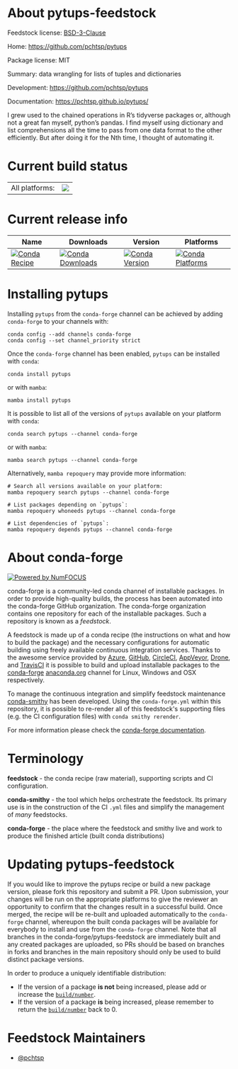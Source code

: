 About pytups-feedstock
======================

Feedstock license: [BSD-3-Clause](https://github.com/conda-forge/pytups-feedstock/blob/main/LICENSE.txt)

Home: https://github.com/pchtsp/pytups

Package license: MIT

Summary: data wrangling for lists of tuples and dictionaries

Development: https://github.com/pchtsp/pytups

Documentation: https://pchtsp.github.io/pytups/

I grew used to the chained operations in R’s tidyverse packages or, although not a great
fan myself, python’s pandas. I find myself using dictionary and list comprehensions all
the time to pass from one data format to the other efficiently. But after doing it for the
Nth time, I thought of automating it.


Current build status
====================


<table><tr><td>All platforms:</td>
    <td>
      <a href="https://dev.azure.com/conda-forge/feedstock-builds/_build/latest?definitionId=18132&branchName=main">
        <img src="https://dev.azure.com/conda-forge/feedstock-builds/_apis/build/status/pytups-feedstock?branchName=main">
      </a>
    </td>
  </tr>
</table>

Current release info
====================

| Name | Downloads | Version | Platforms |
| --- | --- | --- | --- |
| [![Conda Recipe](https://img.shields.io/badge/recipe-pytups-green.svg)](https://anaconda.org/conda-forge/pytups) | [![Conda Downloads](https://img.shields.io/conda/dn/conda-forge/pytups.svg)](https://anaconda.org/conda-forge/pytups) | [![Conda Version](https://img.shields.io/conda/vn/conda-forge/pytups.svg)](https://anaconda.org/conda-forge/pytups) | [![Conda Platforms](https://img.shields.io/conda/pn/conda-forge/pytups.svg)](https://anaconda.org/conda-forge/pytups) |

Installing pytups
=================

Installing `pytups` from the `conda-forge` channel can be achieved by adding `conda-forge` to your channels with:

```
conda config --add channels conda-forge
conda config --set channel_priority strict
```

Once the `conda-forge` channel has been enabled, `pytups` can be installed with `conda`:

```
conda install pytups
```

or with `mamba`:

```
mamba install pytups
```

It is possible to list all of the versions of `pytups` available on your platform with `conda`:

```
conda search pytups --channel conda-forge
```

or with `mamba`:

```
mamba search pytups --channel conda-forge
```

Alternatively, `mamba repoquery` may provide more information:

```
# Search all versions available on your platform:
mamba repoquery search pytups --channel conda-forge

# List packages depending on `pytups`:
mamba repoquery whoneeds pytups --channel conda-forge

# List dependencies of `pytups`:
mamba repoquery depends pytups --channel conda-forge
```


About conda-forge
=================

[![Powered by
NumFOCUS](https://img.shields.io/badge/powered%20by-NumFOCUS-orange.svg?style=flat&colorA=E1523D&colorB=007D8A)](https://numfocus.org)

conda-forge is a community-led conda channel of installable packages.
In order to provide high-quality builds, the process has been automated into the
conda-forge GitHub organization. The conda-forge organization contains one repository
for each of the installable packages. Such a repository is known as a *feedstock*.

A feedstock is made up of a conda recipe (the instructions on what and how to build
the package) and the necessary configurations for automatic building using freely
available continuous integration services. Thanks to the awesome service provided by
[Azure](https://azure.microsoft.com/en-us/services/devops/), [GitHub](https://github.com/),
[CircleCI](https://circleci.com/), [AppVeyor](https://www.appveyor.com/),
[Drone](https://cloud.drone.io/welcome), and [TravisCI](https://travis-ci.com/)
it is possible to build and upload installable packages to the
[conda-forge](https://anaconda.org/conda-forge) [anaconda.org](https://anaconda.org/)
channel for Linux, Windows and OSX respectively.

To manage the continuous integration and simplify feedstock maintenance
[conda-smithy](https://github.com/conda-forge/conda-smithy) has been developed.
Using the ``conda-forge.yml`` within this repository, it is possible to re-render all of
this feedstock's supporting files (e.g. the CI configuration files) with ``conda smithy rerender``.

For more information please check the [conda-forge documentation](https://conda-forge.org/docs/).

Terminology
===========

**feedstock** - the conda recipe (raw material), supporting scripts and CI configuration.

**conda-smithy** - the tool which helps orchestrate the feedstock.
                   Its primary use is in the construction of the CI ``.yml`` files
                   and simplify the management of *many* feedstocks.

**conda-forge** - the place where the feedstock and smithy live and work to
                  produce the finished article (built conda distributions)


Updating pytups-feedstock
=========================

If you would like to improve the pytups recipe or build a new
package version, please fork this repository and submit a PR. Upon submission,
your changes will be run on the appropriate platforms to give the reviewer an
opportunity to confirm that the changes result in a successful build. Once
merged, the recipe will be re-built and uploaded automatically to the
`conda-forge` channel, whereupon the built conda packages will be available for
everybody to install and use from the `conda-forge` channel.
Note that all branches in the conda-forge/pytups-feedstock are
immediately built and any created packages are uploaded, so PRs should be based
on branches in forks and branches in the main repository should only be used to
build distinct package versions.

In order to produce a uniquely identifiable distribution:
 * If the version of a package **is not** being increased, please add or increase
   the [``build/number``](https://docs.conda.io/projects/conda-build/en/latest/resources/define-metadata.html#build-number-and-string).
 * If the version of a package **is** being increased, please remember to return
   the [``build/number``](https://docs.conda.io/projects/conda-build/en/latest/resources/define-metadata.html#build-number-and-string)
   back to 0.

Feedstock Maintainers
=====================

* [@pchtsp](https://github.com/pchtsp/)

